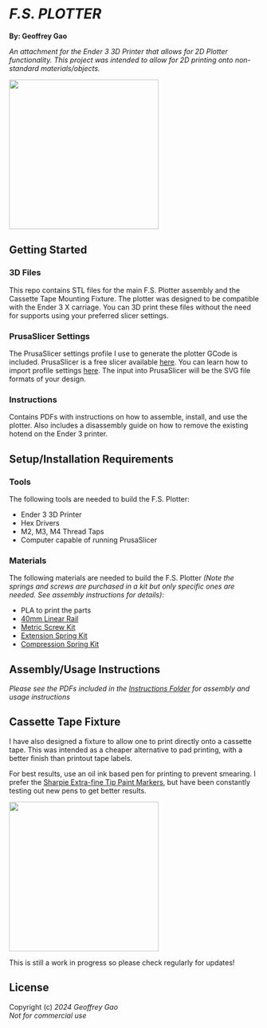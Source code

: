 # _F.S. PLOTTER_
**By: Geoffrey Gao**

_An attachment for the Ender 3 3D Printer that allows for 2D Plotter functionality. This project was intended to allow for 2D printing onto non-standard materials/objects._

<img src="https://i.imgur.com/9ked8PK.png" width="300">


## Getting Started

### 3D Files
This repo contains STL files for the main F.S. Plotter assembly and the Cassette Tape Mounting Fixture. The plotter was designed to be compatible with the Ender 3 X carriage. You can 3D print these files without the need for supports using your preferred slicer settings.

### PrusaSlicer Settings
The PrusaSlicer settings profile I use to generate the plotter GCode is included. PrusaSlicer is a free slicer available [here](https://www.prusa3d.com/en/page/prusaslicer_424/). You can learn how to import profile settings [here](https://help.prusa3d.com/article/how-to-import-and-export-custom-profiles-in-prusaslicer_382766). The input into PrusaSlicer will be the SVG file formats of your design.

### Instructions
Contains PDFs with instructions on how to assemble, install, and use the plotter. Also includes a disassembly guide on how to remove the existing hotend on the Ender 3 printer.

## Setup/Installation Requirements
### Tools
The following tools are needed to build the F.S. Plotter:
*  Ender 3 3D Printer
*  Hex Drivers
*  M2, M3, M4 Thread Taps
*  Computer capable of running PrusaSlicer

### Materials
The following materials are needed to build the F.S. Plotter _(Note the springs and screws are purchased in a kit but only specific ones are needed. See assembly instructions for details)_:
*  PLA to print the parts
*  [40mm Linear Rail](https://www.aliexpress.us/item/2251832805844953.html?spm=a2g0o.order_list.order_list_main.5.454c180283Jvim&gatewayAdapt=glo2usa)
* [Metric Screw Kit](https://www.amazon.com/gp/product/B07K141VFD/ref=ppx_yo_dt_b_search_asin_title?ie=UTF8&psc=1)
* [Extension Spring Kit](https://www.amazon.com/dp/B0CFRF42LQ?psc=1&ref=ppx_yo2ov_dt_b_product_details)
* [Compression Spring Kit](https://www.amazon.com/Dianrui-Compression-Assortment-Mechanical-K-P-051-300/dp/B0BVTDP29W/ref=sr_1_1?dib=eyJ2IjoiMSJ9.oENvzNEO-WFAaDM5gwW5XARYotBUET6vC5KYUWX5-t2AzaaVu_9kmDe4dv1sqKpHo4ty6gVKh9PSDaPQ6a6FalDLMrhdeUUzLaSkXZtUO4JKRjMZNQTryWCaEWkOGMyxdTM6avatdjzTBRnKIEJOCyqHJuk1tU_i0R0pHoVnNHaUKih1k1vct712QprWotIrIkaRxe-RTSLSec3pYUGvbdH1mEMHFwfF0HeM-n8UW90.MJGj1d6DOn0h5zKlIwrh6RFbQRCkAim5IoaBg9l5MMc&dib_tag=se&keywords=Compression+Spring+Kit&qid=1708984110&sr=8-1)


## Assembly/Usage Instructions
_Please see the PDFs included in the [Instructions Folder](https://github.com/geoffreygao1/Plotter/tree/main/Instructions) for assembly and usage instructions_

## Cassette Tape Fixture
I have also designed a fixture to allow one to print directly onto a cassette tape. This was intended as a cheaper alternative to pad printing, with a better finish than printout tape labels.  
  
For best results, use an oil ink based pen for printing to prevent smearing. I prefer the [Sharpie Extra-fine Tip Paint Markers](https://www.sharpie.com/markers/chalk-paint-markers/sharpie-oil-based-paint-marker-extra-fine-point/SAP_1874990.html), but have been constantly testing out new pens to get better results.  

<img src="https://i.imgur.com/IbyrmRM.png" width="300">


This is still a work in progress so please check regularly for updates!

## License
Copyright (c) _2024_  _Geoffrey Gao_  
_Not for commercial use_
